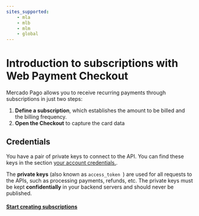 ```yaml
---
sites_supported:
    - mla
    - mlb
    - mlm
    - global
---
```


# Introduction to subscriptions with Web Payment Checkout

Mercado Pago allows you to receive recurring payments through subscriptions in just two steps:

1. **Define a subscription**, which establishes the amount to be billed and the billing frequency.
2. **Open the Checkout** to capture the card data

## Credentials

You have a pair of private keys to connect to the API. You can find these keys in the section [your account credentials.](https://www.mercadopago.com.ar/account/credentials).

The **private keys** (also known as  `access_token `) are used for all requests to the APIs, such as processing payments, refunds, etc. The private keys must be kept **confidentially** in your backend servers and should never be published.

#### [Start creating subscriptions](/guides/subscriptions/web-payment-checkout/create-subscription.en.md)
